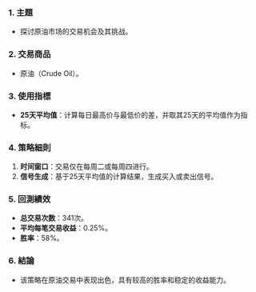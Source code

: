 ### 1. 主題  
- 探讨原油市场的交易机会及其挑战。  

### 2. 交易商品  
- 原油（Crude Oil）。  

### 3. 使用指標  
- **25天平均值**：计算每日最高价与最低价的差，并取其25天的平均值作为指标。  

### 4. 策略細則  
1. **时间窗口**：交易仅在每周二或每周四进行。  
2. **信号生成**：基于25天平均值的计算结果，生成买入或卖出信号。  

### 5. 回測績效  
- **总交易次数**：341次。  
- **平均每笔交易收益**：0.25%。  
- **胜率**：58%。  

### 6. 結論  
- 该策略在原油交易中表现出色，具有较高的胜率和稳定的收益能力。
